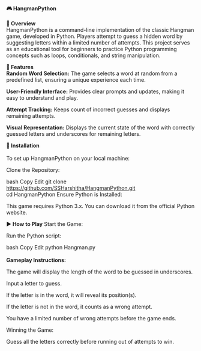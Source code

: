 **🎮 HangmanPython**<br><br>
**📌 Overview** <br>
HangmanPython is a command-line implementation of the classic Hangman game, developed in Python. Players attempt to guess a hidden word by suggesting letters within a limited number of attempts. This project serves as an educational tool for beginners to practice Python programming concepts such as loops, conditionals, and string manipulation.

**🚀 Features** <br>
**Random Word Selection:** The game selects a word at random from a predefined list, ensuring a unique experience each time.

**User-Friendly Interface:** Provides clear prompts and updates, making it easy to understand and play.

**Attempt Tracking:** Keeps count of incorrect guesses and displays remaining attempts.

**Visual Representation:** Displays the current state of the word with correctly guessed letters and underscores for remaining letters.

**🔧 Installation** <br><br>
To set up HangmanPython on your local machine:

Clone the Repository:

bash
Copy
Edit
git clone https://github.com/SSHarshitha/HangmanPython.git <br>
cd HangmanPython
Ensure Python is Installed:

This game requires Python 3.x. You can download it from the official Python website.

**▶️ How to Play**
Start the Game:

Run the Python script:

bash
Copy
Edit
python Hangman.py
<br><br>
**Gameplay Instructions:**

The game will display the length of the word to be guessed in underscores.

Input a letter to guess.

If the letter is in the word, it will reveal its position(s).

If the letter is not in the word, it counts as a wrong attempt.

You have a limited number of wrong attempts before the game ends.

Winning the Game:

Guess all the letters correctly before running out of attempts to win.
